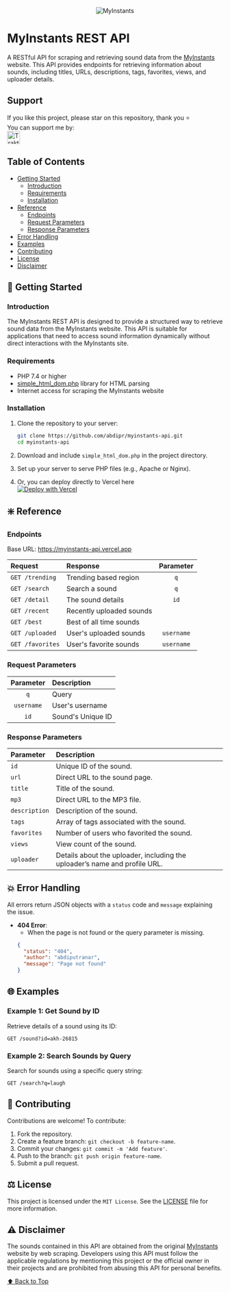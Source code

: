 <center><img src="https://www.myinstants.com/media/apple-touch-icon-114x114.png" alt="MyInstants"></center>
    
# MyInstants REST API

A RESTful API for scraping and retrieving sound data from the [MyInstants](https://www.myinstants.com) website. This API provides endpoints for retrieving information about sounds, including titles, URLs, descriptions, tags, favorites, views, and uploader details.

## Support

If you like this project, please star on this repository, thank you ⭐<br>
You can support me by:<br>
<a href="https://trakteer.id/abdipr" target="_blank"><img id="wse-buttons-preview" src="https://cdn.trakteer.id/images/embed/trbtn-red-1.png?date=18-11-2023" height="30" style="border: 0px; height: 30px;" alt="Trakteer Saya"></a>

## Table of Contents

- [Getting Started](#-getting-started)
    - [Introduction](#introduction)
    - [Requirements](#requirements)
    - [Installation](#installation)
- [Reference](#-reference)
    - [Endpoints](#endpoints)
    - [Request Parameters](#request-parameters)
    - [Response Parameters](#response-parameters)
- [Error Handling](#-error-handling)
- [Examples](#-examples)
- [Contributing](#-contributing)
- [License](#%EF%B8%8F-license)
- [Disclaimer](#%EF%B8%8F-disclaimer)

## 🚀 Getting Started

### Introduction

The MyInstants REST API is designed to provide a structured way to retrieve sound data from the MyInstants website. This API is suitable for applications that need to access sound information dynamically without direct interactions with the MyInstants site.

### Requirements

- PHP 7.4 or higher
- [simple_html_dom.php](https://simplehtmldom.sourceforge.io/) library for HTML parsing
- Internet access for scraping the MyInstants website

### Installation

1. Clone the repository to your server:
    ```bash
    git clone https://github.com/abdipr/myinstants-api.git
    cd myinstants-api
    ```

2. Download and include `simple_html_dom.php` in the project directory.

3. Set up your server to serve PHP files (e.g., Apache or Nginx).

4. Or, you can deploy directly to Vercel here<br>
[![Deploy with Vercel](https://vercel.com/button)](https://vercel.com/new/clone?repository-url=https%3A%2F%2Fgithub.com%2Fabdipr%2Fmyinstants-api%2F&redirect-url=https%3A%2F%2Fgithub.com%2Fabdipr%2Fmyinstants-api%2F)

## ❇️ Reference

### Endpoints
Base URL: https://myinstants-api.vercel.app

| Request                            | Response                  | Parameter |
| :--------------------------------- | :------------------------ | :-------: |
| `GET /trending`                    | Trending based region     |    `q`    |
| `GET /search`                      | Search a sound            |    `q`    |
| `GET /detail`                      | The sound details         |    `id`   |
| `GET /recent`                      | Recently uploaded sounds  |           |
| `GET /best`                        | Best of all time sounds   |           |
| `GET /uploaded`                    | User's uploaded sounds    | `username`|
| `GET /favorites`                   | User's favorite sounds    | `username`|

### Request Parameters
| Parameter | Description             |
| :-------: | :---------------------- |
|     `q`   | Query                   |
| `username`| User's username         |
|    `id`   | Sound's Unique ID       |

### Response Parameters
| Parameter     | Description                                                                |
| :------------ | :------------------------------------------------------------------------- |
| `id`          | Unique ID of the sound.                                                    |
| `url`         | Direct URL to the sound page.                                              |
| `title`       | Title of the sound.                                                        |
| `mp3`         | Direct URL to the MP3 file.                                                |
| `description` | Description of the sound.                                                  |
| `tags`        | Array of tags associated with the sound.                                   |
| `favorites`   | Number of users who favorited the sound.                                   |
| `views`       | View count of the sound.                                                   |
| `uploader`    | Details about the uploader, including the uploader’s name and profile URL. |

## 💥 Error Handling

All errors return JSON objects with a `status` code and `message` explaining the issue.

- **404 Error**:
    - When the page is not found or the query parameter is missing.
    ```json
    {
      "status": "404",
      "author": "abdiputranar",
      "message": "Page not found"
    }
    ```
  
## 🌐 Examples

### Example 1: Get Sound by ID

Retrieve details of a sound using its ID:
```http
GET /sound?id=akh-26815
```

### Example 2: Search Sounds by Query

Search for sounds using a specific query string:
```http
GET /search?q=laugh
```

## 🌱 Contributing

Contributions are welcome! To contribute:

1. Fork the repository.
2. Create a feature branch: `git checkout -b feature-name`.
3. Commit your changes: `git commit -m 'Add feature'`.
4. Push to the branch: `git push origin feature-name`.
5. Submit a pull request.

## ⚖️ License

This project is licensed under the `MIT License`. See the [LICENSE](https://github.com/abdipr/myinstants-api/blob/main/LICENSE) file for more information.

## ⚠️ Disclaimer

The sounds contained in this API are obtained from the original [MyInstants](https://www.myinstants.com) website by web scraping. Developers using this API must follow the applicable regulations by mentioning this project or the official owner in their projects and are prohibited from abusing this API for personal benefits.


[⬆️ Back to Top](#myinstants-rest-api)

